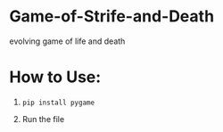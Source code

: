 # Game-of-Strife-and-Death
evolving game of life and death



# How to Use:
1) `pip install pygame`

2) Run the file
